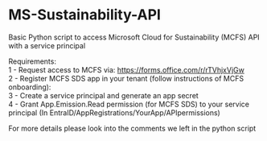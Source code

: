 # MS-Sustainability-API
Basic Python script to access Microsoft Cloud for Sustainability (MCFS) API with a service principal

Requirements:  
1 - Request access to MCFS via:  https://forms.office.com/r/rTVhjxVjGw  
2 - Register MCFS SDS app in your tenant (follow instructions of MCFS onboarding):  
3 - Create a service principal and generate an app secret  
4 - Grant App.Emission.Read permission (for MCFS SDS) to your service principal (In EntraID/AppRegistrations/YourApp/APIpermissions)  

For more details please look into the comments we left in the python script
